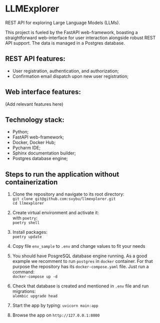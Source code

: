 # LLMExplorer

REST API for exploring Large Language Models (LLMs).

This project is fueled by the FastAPI web-framework, boasting a straightforward web-interface for user interaction alongside robust REST API support. The data is managed in a Postgres database.

## REST API features:  
- User registration, authentication, and authorization;
- Confirmation email dispatch upon new user registration;

## Web interface features:  
(Add relevant features here)

## Technology stack:

- Python;
- FastAPI web-framework;
- Docker, Docker Hub;
- Pycharm IDE;
- Sphinx documentation builder;
- Postgres database engine;

## Steps to run the application without containerization
1. Clone the repository and navigate to its root directory:  
`git clone git@github.com:svybu/llmexplorer.git`  
`cd llmexplorer`
2. Create virtual environment and activate it:  
with `poetry`:  
`poetry shell`  

3. Install packages:  
`poetry update`  

4. Copy file `env_sample` to `.env` and change values to fit your needs  
5. You should have PosgreSQL database engine running. 
As a good example we recomment to run `postgres` in `docker` container.
For that purpose the repository has its `docker-compose.yaml` file.
Just run a command:  
`docker-compose up -d`  
6. Check that database is created and mentioned in `.env` file and run migrations:  
`alembic upgrade head`
7. Start the app by typing:
`uvicorn main:app`
8. Browse the app on `http://127.0.0.1:8000`
